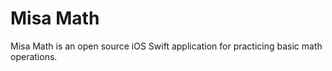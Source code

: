 # Misa Math

Misa Math is an open source iOS Swift application for practicing basic math operations.